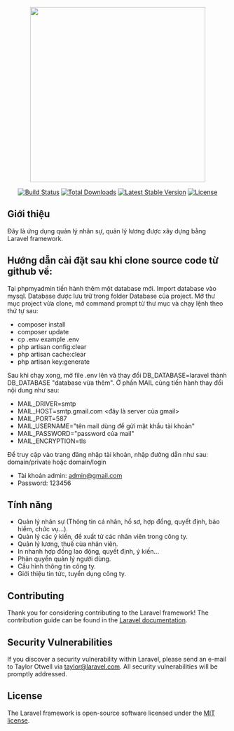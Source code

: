 <p align="center"><img src="https://camo.githubusercontent.com/5ceadc94fd40688144b193fd8ece2b805d79ca9b/68747470733a2f2f6c61726176656c2e636f6d2f6173736574732f696d672f636f6d706f6e656e74732f6c6f676f2d6c61726176656c2e737667" width="400"></p>

<p align="center">
<a href="https://travis-ci.org/laravel/framework"><img src="https://travis-ci.org/laravel/framework.svg" alt="Build Status"></a>
<a href="https://packagist.org/packages/laravel/framework"><img src="https://poser.pugx.org/laravel/framework/d/total.svg" alt="Total Downloads"></a>
<a href="https://packagist.org/packages/laravel/framework"><img src="https://poser.pugx.org/laravel/framework/v/stable.svg" alt="Latest Stable Version"></a>
<a href="https://packagist.org/packages/laravel/framework"><img src="https://poser.pugx.org/laravel/framework/license.svg" alt="License"></a>
</p>

## Giới thiệu

Đây là ứng dụng quản lý nhân sự, quản lý lương được xây dựng bằng Laravel framework.

## Hướng dẫn cài đặt sau khi clone source code từ github về:

Tại phpmyadmin tiến hành thêm một database mới. Import database vào mysql. Database được lưu trữ trong folder Database của project. Mở thư mục project vừa clone, mở command prompt từ thư mục và chạy lệnh theo thứ tự sau:
- composer install
- composer update
- cp .env example .env
- php artisan config:clear
- php artisan cache:clear
- php artisan key:generate

Sau khi chạy xong, mở file .env lên và thay đổi DB_DATABASE=laravel thành DB_DATABASE "database vừa thêm".
Ở phần MAIL cũng tiến hành thay đổi nội dung như sau:
- MAIL_DRIVER=smtp
- MAIL_HOST=smtp.gmail.com <đây là server của gmail>
- MAIL_PORT=587
- MAIL_USERNAME="tên mail dùng để gửi mật khẩu tài khoản"
- MAIL_PASSWORD="password của mail"
- MAIL_ENCRYPTION=tls

Để truy cập vào trang đăng nhập tài khoản, nhập đường dẫn như sau: domain/private hoặc domain/login

- Tài khoản admin: admin@gmail.com
- Password: 123456


## Tính năng

- Quản lý nhân sự (Thông tin cá nhân, hồ sơ, hợp đồng, quyết định, bảo hiểm, chức vụ...).
- Quản lý các ý kiến, đề xuất từ các nhân viên trong công ty.
- Quản lý lương, thuế của nhân viên.
- In nhanh hợp đồng lao động, quyết định, ý kiến...
- Phân quyền quản lý người dùng.
- Cấu hình thông tin công ty.
- Giới thiệu tin tức, tuyển dụng công ty.

## Contributing

Thank you for considering contributing to the Laravel framework! The contribution guide can be found in the [Laravel documentation](https://laravel.com/docs/contributions).

## Security Vulnerabilities

If you discover a security vulnerability within Laravel, please send an e-mail to Taylor Otwell via [taylor@laravel.com](mailto:taylor@laravel.com). All security vulnerabilities will be promptly addressed.

## License

The Laravel framework is open-source software licensed under the [MIT license](https://opensource.org/licenses/MIT).
